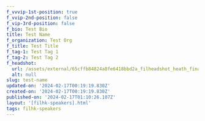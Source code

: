 ```yaml
---
f_vvvip-1st-position: true
f_vvip-2nd-position: false
f_vip-3rd-position: false
f_bio: Test Bio
title: Test Name
f_organization: Test Org
f_title: Test Title
f_tag-1: Test Tag 1
f_tag-2: Test Tag 2
f_headshot:
  url: /assets/external/65cffb84824a8fe6418bbd2a_filheadshot_heath_final.jpg
  alt: null
slug: test-name
updated-on: '2024-02-17T00:19:19.830Z'
created-on: '2024-02-17T00:19:19.830Z'
published-on: '2024-02-17T01:10:26.107Z'
layout: '[filhk-speakers].html'
tags: filhk-speakers
---
```



